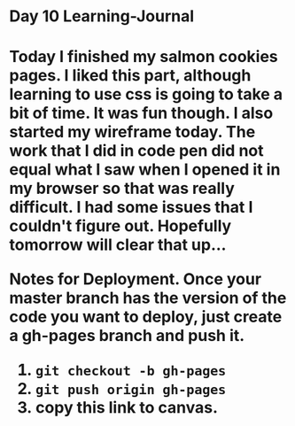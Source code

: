 <h1>Day 10 Learning-Journal <h1>
Today I finished my salmon cookies pages.  I liked this part, although learning to use css is going to take a bit of time.  It was fun though.  I also started
my wireframe today.  The work that I did in code pen did not equal what I saw
when I opened it in my browser so that was really difficult.  I had some issues
that I couldn't figure out.  Hopefully tomorrow will clear that up...  

Notes for Deployment.
Once your master branch has the version of the code you want to deploy, just create a gh-pages branch and push it.
1. `git checkout -b gh-pages`
2. `git push origin gh-pages`
3.  copy this link to canvas.
